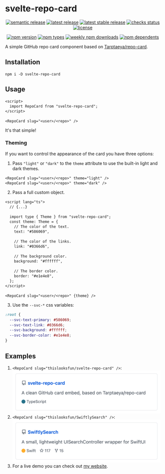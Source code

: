 # svelte-repo-card

<p align="center">
  <a href="https://github.com/semantic-release/semantic-release"
    ><img
      alt="semantic release"
      src="https://flat.badgen.net/badge/%20%20%F0%9F%93%A6%F0%9F%9A%80/semantic%20release/e10079"
    /></a
  >
  <a href="https://github.com/thislooksfun/svelte-repo-card/releases/latest"
    ><img
      alt="latest release"
      src="https://flat.badgen.net/github/release/thislooksfun/svelte-repo-card"
    /></a
  >
  <a href="https://github.com/thislooksfun/svelte-repo-card/releases"
    ><img
      alt="latest stable release"
      src="https://flat.badgen.net/github/release/thislooksfun/svelte-repo-card/stable"
    /></a
  >
  <a href="#"
    ><img
      alt="checks status"
      src="https://flat.badgen.net/github/checks/thislooksfun/svelte-repo-card"
    /></a
  >
  <a href="https://github.com/thislooksfun/svelte-repo-card/blob/master/LICENSE"
    ><img
      alt="license"
      src="https://flat.badgen.net/github/license/thislooksfun/svelte-repo-card"
    /></a
  >
</p>

<p align="center">
  <a href="https://www.npmjs.com/package/svelte-repo-card?activeTab=versions"
    ><img
      alt="npm version"
      src="https://flat.badgen.net/npm/v/svelte-repo-card"
    /></a
  >
  <a href="https://github.com/thislooksfun/svelte-repo-card/tree/master/types"
    ><img
      alt="npm types"
      src="https://flat.badgen.net/npm/types/svelte-repo-card"
    /></a
  >
  <a href="https://www.npmjs.com/package/svelte-repo-card"
    ><img
      alt="weekly npm downloads"
      src="https://flat.badgen.net/npm/dw/svelte-repo-card"
    /></a
  >
  <a href="https://www.npmjs.com/package/svelte-repo-card?activeTab=dependents"
    ><img
      alt="npm dependents"
      src="https://flat.badgen.net/npm/dependents/svelte-repo-card"
    /></a
  >
</p>

A simple GitHub repo card component based on [Tarptaeya/repo-card](https://github.com/Tarptaeya/repo-card).

## Installation

```
npm i -D svelte-repo-card
```

## Usage

```svelte
<script>
  import RepoCard from "svelte-repo-card";
</script>

<RepoCard slug="<user>/<repo>" />
```

It's that simple!

### Theming

If you want to control the appearance of the card you have three options:

1. Pass `"light"` or `"dark"` to the `theme` attribute to use the built-in light and dark themes.

```svelte
<RepoCard slug="<user>/<repo>" theme="light" />
<RepoCard slug="<user>/<repo>" theme="dark" />
```

2. Pass a full custom object.

```svelte
<script lang="ts">
  // {...}

  import type { Theme } from "svelte-repo-card";
  const theme: Theme = {
    // The color of the text.
    text: "#586069",

    // The color of the links.
    link: "#0366d6",

    // The background color.
    background: "#ffffff",

    // The border color.
    border: "#e1e4e8",
  };
</script>

<RepoCard slug="<user>/<repo>" {theme} />
```

3. Use the `--svc-*` css variables:

```css
:root {
  --svc-text-primary: #586069;
  --svc-text-link: #0366d6;
  --svc-background: #ffffff;
  --svc-border-color: #e1e4e8;
}
```

## Examples

1. `<RepoCard slug="thislooksfun/svelte-repo-card" />`: ![example screenshot](./docs/images/example-svelte-repo-card.png)
1. `<RepoCard slug="thislooksfun/SwiftlySearch" />`: ![example screenshot](./docs/images/example-swiftlysearch.png)
1. For a live demo you can check out [my website](https://thislooks.fun).
